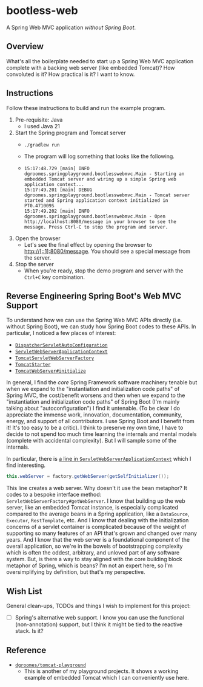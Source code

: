 # bootless-web

A Spring Web MVC application *without Spring Boot*.


## Overview

What's all the boilerplate needed to start up a Spring Web MVC application complete with a backing web server (like
embedded Tomcat)? How convoluted is it? How practical is it? I want to know.


## Instructions

Follow these instructions to build and run the example program.

1. Pre-requisite: Java
    * I used Java 21
2. Start the Spring program and Tomcat server
    * ```shell
      ./gradlew run
      ```
    * The program will log something that looks like the following.
    * ```text
      15:17:48.729 [main] INFO dgroomes.springplayground.bootlesswebmvc.Main - Starting an embedded Tomcat server and wiring up a simple Spring web application context...
      15:17:49.201 [main] DEBUG dgroomes.springplayground.bootlesswebmvc.Main - Tomcat server started and Spring application context initialized in PT0.471009S
      15:17:49.202 [main] INFO dgroomes.springplayground.bootlesswebmvc.Main - Open http://localhost:8080/message in your browser to see the message. Press Ctrl-C to stop the program and server.
      ```
3. Open the browser
    * Let's see the final effect by opening the browser to <http://[::1]:8080/message>. You should see a special
      message from the server.
4. Stop the server
    * When you're ready, stop the demo program and server with the `Ctrl+C` key combination.


## Reverse Engineering Spring Boot's Web MVC Support

To understand how we can use the Spring Web MVC APIs directly (i.e. without Spring Boot), we can study how Spring Boot
codes to these APIs. In particular, I noticed a few places of interest:

* [`DispatcherServletAutoConfiguration`](https://github.com/spring-projects/spring-boot/blob/07a7ff473b6e97db6f00eb62f4f8beb2fb8da73b/spring-boot-project/spring-boot-autoconfigure/src/main/java/org/springframework/boot/autoconfigure/web/servlet/DispatcherServletAutoConfiguration.java)
* [`ServletWebServerApplicationContext`](https://github.com/spring-projects/spring-boot/blob/07a7ff473b6e97db6f00eb62f4f8beb2fb8da73b/spring-boot-project/spring-boot/src/main/java/org/springframework/boot/web/servlet/context/ServletWebServerApplicationContext.java)
* [`TomcatServletWebServerFactory`](https://github.com/spring-projects/spring-boot/blob/07a7ff473b6e97db6f00eb62f4f8beb2fb8da73b/spring-boot-project/spring-boot/src/main/java/org/springframework/boot/web/embedded/tomcat/TomcatServletWebServerFactory.java)
* [`TomcatStarter`](https://github.com/spring-projects/spring-boot/blob/07a7ff473b6e97db6f00eb62f4f8beb2fb8da73b/spring-boot-project/spring-boot/src/main/java/org/springframework/boot/web/embedded/tomcat/TomcatStarter.java#L36)
* [`TomcatWebServer#initialize`](https://github.com/spring-projects/spring-boot/blob/07a7ff473b6e97db6f00eb62f4f8beb2fb8da73b/spring-boot-project/spring-boot/src/main/java/org/springframework/boot/web/embedded/tomcat/TomcatWebServer.java#L107)

In general, I find the _core_ Spring Framework software machinery tenable but when we expand to the "instantiation and
initialization code paths" of Spring MVC, the cost/benefit worsens and then when we expand to the "instantiation and
initialization code paths" of Spring Boot (I'm mainly talking about "autoconfiguration") I find it untenable. (To be clear
I do appreciate the immense work, innovation, documentation, community, energy, and support of all contributors. I use
Spring Boot and I benefit from it! It's too easy to be a critic). I think to preserve my own time, I have to decide to
not spend too much time learning the internals and mental models (complete with accidental complexity). But I will sample
some of the internals.

In particular, there is [a line in `ServletWebServerApplicationContext`](https://github.com/spring-projects/spring-boot/blob/07a7ff473b6e97db6f00eb62f4f8beb2fb8da73b/spring-boot-project/spring-boot/src/main/java/org/springframework/boot/web/servlet/context/ServletWebServerApplicationContext.java#L188)
which I find interesting.

```java
this.webServer = factory.getWebServer(getSelfInitializer());
```

This line creates a web server. Why doesn't it use the bean metaphor? It codes to a bespoke interface method: `ServletWebServerFactory#getWebServer`.
I know that building up the web server, like an embedded Tomcat instance, is especially complicated compared to the
average beans in a Spring application, like a `DataSource`, `Executor`, `RestTemplate`, etc. And I know that dealing
with the initialization concerns of a servlet container is complicated because of the weight of supporting so many
features of an API that's grown and changed over many years. And I know that the web server is a foundational component
of the overall application, so we're in the bowels of bootstrapping complexity which is often the oddest, arbitrary, and
unloved part of any software system. But, is there a way to stay aligned with the core building block metaphor of Spring,
which is beans? I'm not an expert here, so I'm oversimplifying by definition, but that's my perspective.


## Wish List

General clean-ups, TODOs and things I wish to implement for this project:

* [ ] Spring's alternative web support. I know you can use the functional (non-annotation) support, but I think it might
  be tied to the reactive stack. Is it?


## Reference

* [`dgroomes/tomcat-playground`](https://github.com/dgroomes/tomcat-playground)
  * This is another of my playground projects. It shows a working example of embedded Tomcat which I can conveniently
    use here.
